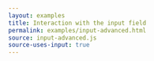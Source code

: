 ```yaml
---
layout: examples
title: Interaction with the input field
permalink: examples/input-advanced.html
source: input-advanced.js
source-uses-input: true
---
```

